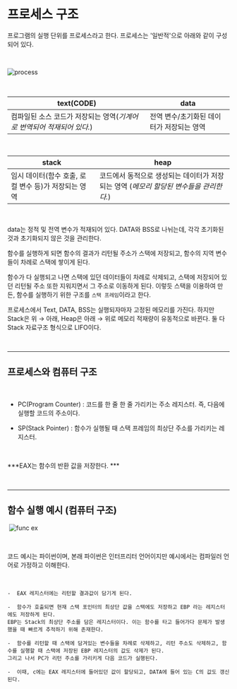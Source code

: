 # 프로세스 구조

프로그램의 실행 단위를 프로세스라고 한다.  프로세스는 '일반적'으로 아래와 같이 구성되어 있다.

<Br>

![process](https://images.velog.io/images/gndan4/post/a899c29d-ff14-4f34-9499-ad3a095ac8f3/image.png)

<br>

|text(CODE)|data|
|----------|----|
|컴파일된 소스 코드가 저장되는 영역(*기계어로 번역되어 적재되어 있다.*)|전역 변수/초기화된 데이터가 저장되는 영역|

<br>

|stack|heap|
|-----|----|
|임시 데이터(함수 호출, 로컬 변수 등)가 저장되는 영역|코드에서 동적으로 생성되는 데이터가 저장되는 영역  (*메모리 할당된 변수들을 관리한다.*)|

<br>

data는 정적 및 전역 변수가 적재되어 있다. DATA와 BSS로 나뉘는데, 각각 초기화된 것과 초기화되지 않은 것을 관리한다.


함수를 실행하게 되면 함수의 결과가 리턴될 주소가 스택에 저장되고, 함수의 지역 변수들이 차례로 스택에 쌓이게 된다.

함수가 다 실행되고 나면 스택에 있던 데이터들이 차례로 삭제되고, 스택에 저장되어 있던 리턴될 주소 또한 지워지면서 그 주소로 이동하게 된다.
이렇듯 스택을 이용하여 만든, 함수를 실행하기 위한 구조를 `스택 프레임`이라고 한다.​

프로세스에서 Text, DATA, BSS는 실행되자마자 고정된 메모리를 가진다. 
하지만 Stack은 위 → 아래,   Heap은 아래 → 위로 메모리 적재량이 유동적으로 바뀐다.
둘 다 Stack 자료구조 형식으로 LIFO이다.

<br>

---

## 프로세스와 컴퓨터 구조

​

-  PC(Program Counter)
: 코드를 한 줄 한 줄 가리키는 주소 레지스터. 
즉, 다음에 실행할 코드의 주소이다.
​

-  SP(Stack Pointer)
: 함수가 실행될 때 스택 프레임의 최상단 주소를 가리키는 레지스터.

​​

***EAX는 함수의 반환 값을 저장한다. ***

<br>

---

## 함수 실행 예시 (컴퓨터 구조)
​
![func ex](https://images.velog.io/images/gndan4/post/474155a0-6d41-46a2-ac8e-161a95d92812/image.png)

<br>

코드 예시는 파이썬이며, 본래 파이썬은 인터프리터 언어이지만 예시에서는 컴파일러 언어로 가정하고 이해한다.

<br>

```
-  EAX 레지스터에는 리턴할 결과값이 담기게 된다.

-  함수가 호출되면 현재 스택 포인터의 최상단 값을 스택에도 저장하고 EBP 라는 레지스터에도 저장하게 된다. 
EBP는 Stack의 최상단 주소를 담은 레지스터이다. 이는 함수를 타고 들어가다 문제가 발생했을 때 빠르게 추적하기 위해 존재한다.

-  함수를 리턴할 때 스택에 담겨있는 변수들을 차례로 삭제하고, 리턴 주소도 삭제하고, 함수를 실행할 때 스택에 저장된 EBP 레지스터의 값도 삭제가 된다. 
그리고 나서 PC가 리턴 주소를 가리키게 다음 코드가 실행된다.

-  이때, c에는 EAX 레지스터에 들어있던 값이 할당되고, DATA에 들어 있는 C의 값도 갱신된다.
```